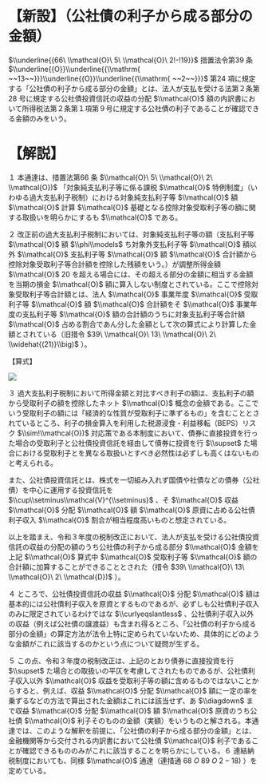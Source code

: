 # 【新設】（公社債の利子から成る部分の金額）

$\\underline{{66\ \\mathcal{O}\ 5\ \\mathcal{O}\ 2!-!19}}$ 措置法令第39 条 $\\underline{{O}}\\underline{{\\mathrm{ ~~13~~}}}\\underline{{O}}\\underline{{\\mathrm{ ~~2~~}}}$ 第24 項に規定する「公社債の利子から成る部分の金額」とは、法人が支払を受ける法第２条第28 号に規定する公社債投資信託の収益の分配 $\\mathcal{O}$ 額の内訳書において所得税法第２条第１項第９号に規定する公社債の利子であることが確認できる金額のみをいう。

# 【解説】

１ 本通達は、措置法第66 条 $\\mathcal{O}\ 5\ \\mathcal{O}\ 2\ \\mathcal{O})$ 「対象純支払利子等に係る課税 $\\mathcal{O}$ 特例制度」（いわゆる過大支払利子税制）における対象純支払利子等 $\\mathcal{O}$ 額 $\\mathcal{O}$ 計算 $\\mathcal{O}$ 基礎となる控除対象受取利子等の額に関する取扱いを明らかにするも $\\mathcal{O}$ である。

２ 改正前の過大支払利子税制においては、対象純支払利子等の額（支払利子等 $\\mathcal{O}$ 額 $\\phi\\models$ ち対象外支払利子等 $\\mathcal{O}$ 額以外 $\\mathcal{O}$ 支払利子等 $\\mathcal{O}$ 額 $\\mathcal{O}$ 合計額から控除対象受取利子等合計額を控除した残額をいう。）が調整所得金額 $\\mathcal{O}$ $20%$ を超える場合には、その超える部分の金額に相当する金額を当期の損金 $\\mathcal{O}$ 額に算入しない制度とされている。ここで控除対象受取利子等合計額とは、法人 $\\mathcal{O}$ 事業年度 $\\mathcal{O}$ 受取利子等 $\\mathcal{O}$ 額 $\\mathcal{O}$ 合計額をそ $\\mathcal{O}$ 事業年度の支払利子等 $\\mathcal{O}$ 額の合計額のうちに対象支払利子等合計額 $\\mathcal{O}$ 占める割合であん分した金額として次の算式により計算した金額とされている（旧措令 $39\ \\mathcal{O}\ 13\ \\mathcal{O}\ 2\ \\widehat{(21)}\\big)$ ）。

【算式】

![](https://www.nta.go.jp/tmp/f424ee1a-c574-415b-8fd3-1d3731a13b79/images/ed520396f103bc1d9beac624b85b5c84cfeb70a547f1f298d978ef71b9b428c5.jpg)

３ 過大支払利子税制において所得金額と対比すべき利子の額は、支払利子の額から受取利子の額を控除したネット $\\mathcal{O}$ 概念の金額である。ここでいう受取利子の額には「経済的な性質が受取利子に準ずるもの」を含むこととされているところ、利子の損金算入を利用した税源浸食・利益移転（BEPS）リスク $\\sim!\\mathcal{O})$ 対応策である本制度において、債券に直接投資を行った場合の受取利子と公社債投資信託を経由して債券に投資を行 $\\supset$ た場合における受取利子とを異なる取扱いとすべき必然性は必ずしも高くはないものと考えられる。

また、公社債投資信託とは、株式を一切組み入れず国債や社債などの債券（公社債）を中心に運用する投資信託を $\\cup\\setminus\\mathcal{V}^{\\setminus}$ 、そ $\\mathcal{O}$ 収益 $\\mathcal{O}$ 分配 $\\mathcal{O}$ 額 $\\mathcal{O}$ 原資に占める公社債利子収入 $\\mathcal{O}$ 割合が相当程度高いものと想定されている。

以上を踏まえ、令和３年度の税制改正において、法人が支払を受ける公社債投資信託の収益の分配の額のうち公社債の利子から成る部分 $\\mathcal{O}$ 金額を上記 $\\mathcal{O}$ 算式中 $\\mathcal{O}$ 受取利子等 $\\mathcal{O}$ 額の合計額に加算することができることとされた（措令 $39\ \\mathcal{O}\ 13\ \\mathcal{O}\ 2\ \\mathcal{D})$ ）。

４ ところで、公社債投資信託の収益 $\\mathcal{O}$ 分配 $\\mathcal{O}$ 額は基本的には公社債利子収入を原資とするものであるが、必ずしも公社債利子収入のみに限定されているわけではな $\\curlyeqslantless$ 、公社債利子収入以外の収益（例えば公社債の譲渡益）も含まれ得るところ、「公社債の利子から成る部分の金額」の算定方法が法令上特に定められていないため、具体的にどのような金額がこれに該当するのかという点について疑問が生ずる。

５ この点、令和３年度の税制改正は、上記のとおり債券に直接投資を行 $\\supset$ た場合との取扱いの平仄を考慮してされたものであるが、公社債利子収入以外 $\\mathcal{O}$ 収益を受取利子等の額に含めるものではないことからすると、例えば、収益 $\\mathcal{O}$ 分配 $\\mathcal{O}$ 額に一定の率を乗ずるなどの方法で算出された金額はこれには該当せず、あ $\\diagdown$ まで収益 $\\mathcal{O}$ 分配 $\\mathcal{O}$ 額 $\\mathcal{O}$ 原資のうち公社債 $\\mathcal{O}$ 利子そのものの金額（実額）をいうものと解される。本通達では、このような解釈を前提に、「公社債の利子から成る部分の金額」とは、金融機関等から交付される内訳書において公社債 $\\mathcal{O}$ 利子であることが確認できるもののみがこれに該当することを明らかにしている。６ 連結納税制度においても、同様 $\\mathcal{O}$ 通達（連措通 $68\ O\ 89\ O\ 2-18)$ ）を定めている。